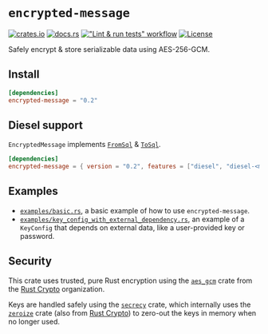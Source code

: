 # `encrypted-message`
[![crates.io](https://img.shields.io/crates/v/encrypted-message?logo=rust)](https://crates.io/crates/encrypted-message)
[![docs.rs](https://img.shields.io/docsrs/encrypted-message?logo=docs.rs)](https://docs.rs/encrypted-message)
[!["Lint & run tests" workflow](https://img.shields.io/github/actions/workflow/status/RigoOnRails/encrypted-message/development.yml?logo=github)](https://github.com/RigoOnRails/encrypted-message/actions/workflows/development.yml)
[![License](https://img.shields.io/crates/l/encrypted-message)](LICENSE)

Safely encrypt & store serializable data using AES-256-GCM.

## Install

```toml
[dependencies]
encrypted-message = "0.2"
```

## Diesel support

`EncryptedMessage` implements [`FromSql`](https://docs.diesel.rs/2.1.x/diesel/deserialize/trait.FromSql.html) & [`ToSql`](https://docs.diesel.rs/2.1.x/diesel/serialize/trait.ToSql.html).

```toml
[dependencies]
encrypted-message = { version = "0.2", features = ["diesel", "diesel-<mysql|postgres>"] }
```

## Examples

- [`examples/basic.rs`](examples/basic.rs), a basic example of how to use `encrypted-message`.
- [`examples/key_config_with_external_dependency.rs`](examples/key_config_with_external_dependency.rs), an example of a `KeyConfig` that depends on external data, like a user-provided key or password.

## Security

This crate uses trusted, pure Rust encryption using the [`aes_gcm`](https://crates.io/crates/aes_gcm) crate
from the [Rust Crypto][rust-crypto] organization.

Keys are handled safely using the [`secrecy`](https://crates.io/crates/secrecy) crate,
which internally uses the [`zeroize`](https://crates.io/crates/zeroize) crate (also from [Rust Crypto][rust-crypto])
to zero-out the keys in memory when no longer used.

[rust-crypto]: https://github.com/RustCrypto

